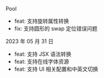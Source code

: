Pool

-  feat: 支持旋转属性转换
-  fix: 支持圆形的 swap 定位错误问题

2023 年 05 月 31 日

-  feat: 支持 JSX 语法转换
-  feat: 支持在线字体资源
-  feat: 支持 UI 相关配置和中英文切换
